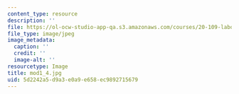 ```yaml
---
content_type: resource
description: ''
file: https://ol-ocw-studio-app-qa.s3.amazonaws.com/courses/20-109-laboratory-fundamentals-in-biological-engineering-fall-2007/5d2242a5d9a3e0a9e658ec9892715679_mod1_4.jpg
file_type: image/jpeg
image_metadata:
  caption: ''
  credit: ''
  image-alt: ''
resourcetype: Image
title: mod1_4.jpg
uid: 5d2242a5-d9a3-e0a9-e658-ec9892715679
---
```

